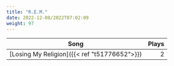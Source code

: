 ```yaml
---
title: "R.E.M."
date: 2022-12-08/2022T07:02:09
weight: 97
---
```




 Song | Plays 
----- | -----:
[Losing My Religion]({{< ref "t51776652">}}) | 2
